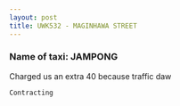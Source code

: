 ```yaml
---
layout: post
title: UWK532 - MAGINHAWA STREET
---
```


### Name of taxi: JAMPONG

Charged us an extra 40 because traffic daw

```Contracting```
